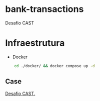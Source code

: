 # bank-transactions
Desafio CAST
# Infraestrutura
- Docker

```bash
    cd ./docker/ && docker compose up -d
```

## Case
[Desafio CAST.]("../document/CASE.md")